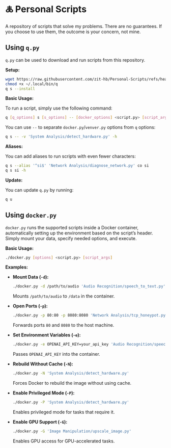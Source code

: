 # 🜏 Personal Scripts

A repository of scripts that solve my problems. There are no guarantees. If you choose to use them, the outcome is your concern, not mine.


## Using `q.py`

`q.py` can be used to download and run scripts from this repository.

**Setup:**
```bash
wget https://raw.githubusercontent.com/zit-hb/Personal-Scripts/refs/heads/master/Meta/q.py -O ~/.local/bin/q
chmod +x ~/.local/bin/q
q s --install
```

**Basic Usage:**

To run a script, simply use the following command:
```bash
q [q_options] s [s_options] -- [docker_options] <script.py> [script_args]
```

You can use `--` to separate `docker.py`/`venver.py` options from `q` options:
```bash
q s -- -v 'System Analysis/detect_hardware.py' -h
```

**Aliases:**

You can add aliases to run scripts with even fewer characters:
```bash
q s --alias '^si$' 'Network Analysis/diagnose_network.py' co si
q s si -h
```

**Update:**

You can update `q.py` by running:
```bash
q u
```

## Using `docker.py`

`docker.py` runs the supported scripts inside a Docker container, automatically setting up the environment based on the script’s header.
Simply mount your data, specify needed options, and execute.

**Basic Usage:**
```bash
./docker.py [options] <script.py> [script_args]
```

**Examples:**

- **Mount Data (`-d`):**
  ```bash
  ./docker.py -d /path/to/audio 'Audio Recognition/speech_to_text.py' -v /data/file.mp3
  ```
  Mounts `/path/to/audio` to `/data` in the container.

- **Open Ports (`-p`):**
  ```bash
  ./docker.py -p 80:80 -p 8080:8080 'Network Analysis/tcp_honeypot.py' -p 80 -p 8080 -o
  ```
  Forwards ports `80` and `8080` to the host machine.

- **Set Environment Variables (`-e`):**
  ```bash
  ./docker.py -e OPENAI_API_KEY=your_api_key 'Audio Recognition/speech_to_text.py' --provider openai
  ```
  Passes `OPENAI_API_KEY` into the container.

- **Rebuild Without Cache (`-N`):**
  ```bash
  ./docker.py -N 'System Analysis/detect_hardware.py'
  ```
  Forces Docker to rebuild the image without using cache.

- **Enable Privileged Mode (`-P`):**
  ```bash
  ./docker.py -P 'System Analysis/detect_hardware.py'
  ```
  Enables privileged mode for tasks that require it.

- **Enable GPU Support (`-G`):**
  ```bash
  ./docker.py -G 'Image Manipulation/upscale_image.py'
  ```
  Enables GPU access for GPU-accelerated tasks.
